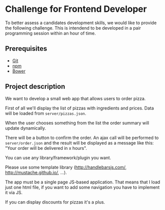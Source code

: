 Challenge for Frontend Developer
================================

To better assess a candidates development skills, we would like to provide the following challenge. This is intendend to be developed in a pair programming session within an hour of time.

Prerequisites
-------------

* [Git](http://git-scm.com/)
* [npm](https://www.npmjs.org/)
* [Bower](http://bower.io/)

Project description
-------------------

We want to develop a small web app that allows users to order pizza.

First of all we'll display the list of pizzas with ingredients and prices. Data will be loaded from `server/pizzas.json`.

When the user chooses something from the list the order summary will update dynamically.

There will be a button to confirm the order. An ajax call will be performed to `server/order.json` and the result will be displayed as a message like this: "Your order will be delivered in x hours".

You can use any library/framework/plugin you want.

Please use some template library (http://handlebarsjs.com/, http://mustache.github.io/, ...).

The app must be a single page JS-based application. That means that I load just one html file, if you want to add some navigation you have to implement it via JS.

If you can display discounts for pizzas it's a plus.
